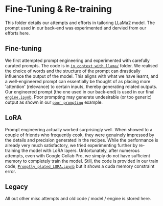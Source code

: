 # Fine-Tuning & Re-training

This folder details our attempts and efforts in tailoring LLaMa2 model. The prompt used in our back-end was experimented and dervied from our efforts here.

## Fine-tuning
We first attempted prompt engineering and experimented with carefully curated prompts. The code is in [`in_context_with_llama/`](./in_context_with_llama/) folder. We realised the choice of words and the structure of the prompt can drastically influence the output of the model. This aligns with what we have learnt, and a well-engineered prompt can essentially be thought of as placing more 'attention' (relevance) to certain inputs, thereby generating related outputs. Our engineered prompt (the one used in our back-end) is used in our final [`engine.ipynb`](./in_context_with_llama/engine.ipynb). Poor prompting may generate undesirable (or too generic) output as shown in our [`poor prompting`](./in_context_with_llama/poor_prompt_example.ipynb) example.

## LoRA
Prompt engineering actually worked surprisingly well. When showed to a couple of friends who frequently cook, they were genuinely impressed by the details and precision generated in the recipes. While the performance is already very much satisfactory, we tried experimenting further by re-training the model with LoRA layers. Unfortunately, after numerous attempts, even with Google Collab Pro, we simply do not have sufficient memory to completely train the model. Still, the code is provided in our train code, [`Promptly_plated_LORA.ipynb`](./lora_train/Promptly_plated_LORA.ipynb) but it shows a cuda memory constraint error.

## Legacy
All out other misc attempts and old code / model / engine is stored here.